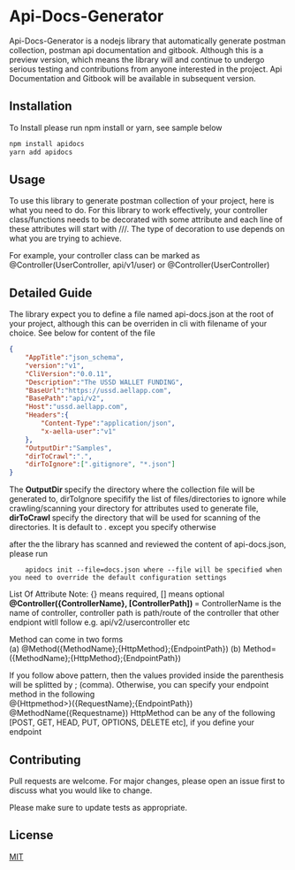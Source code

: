# Api-Docs-Generator

Api-Docs-Generator is a nodejs library that automatically generate postman collection, postman api documentation and gitbook.
Although this is a preview version, which means the library will and continue to undergo serious testing and contributions from anyone interested in the project. Api Documentation and Gitbook will be available in subsequent version.

## Installation

To Install please run npm install or yarn, see sample below

```bash
npm install apidocs
yarn add apidocs
```

## Usage
To use this library to generate postman collection of your project, here is what you need to do.
For this library to work effectively, your controller class/functions needs to be decorated with some attribute and  each line of these attributes will start with ///.
The type of decoration to use depends on what you are trying to achieve.

For example, your controller class can be marked as @Controller(UserController, api/v1/user) or @Controller(UserController)


## Detailed Guide
The library expect you to define a file named api-docs.json at the root of your project, although this can be overriden in cli with filename of your choice. See below for content of the file

```apidocs.json
{
    "AppTitle":"json_schema",
    "version":"v1",
    "CliVersion":"0.0.11",
    "Description":"The USSD WALLET FUNDING",
    "BaseUrl":"https://ussd.aellapp.com",
    "BasePath":"api/v2",
    "Host":"ussd.aellapp.com",
    "Headers":{
        "Content-Type":"application/json",
        "x-aella-user":"v1"
    },
    "OutputDir":"Samples",
    "dirToCrawl":".",
    "dirToIgnore":[".gitignore", "*.json"]
}
```
The <strong>OutputDir </strong> specify the directory where the collection file will be generated to,
dirToIgnore specifify the list of files/directories to ignore while crawling/scanning your directory for attributes used to generate file, <strong>
dirToCrawl </strong> specify the directory that will be used for scanning of the directories. It is default to . except you specify otherwise

after the the library has scanned and reviewed the content of api-docs.json, please run 
<br />
```cli  
    apidocs init --file=docs.json where --file will be specified when you need to override the default configuration settings
```

List Of Attribute
Note: {}  means required, [] means optional <br />
<strong>@Controller({ControllerName}, [ControllerPath]) </strong> = ControllerName is the name of controller, controller path is path/route of the controller that other endpiont witll follow e.g. api/v2/usercontroller etc

Method can come in two forms <br />
(a) @Method({MethodName};{HttpMethod};{EndpointPath})
(b) Method=({MethodName};{HttpMethod};{EndpointPath}) <br />

If you follow above pattern, then the values provided inside the parenthesis will be splitted by ; (comma). Otherwise, you can specify your endpoint method in the following <br />
@{Httpmethod>}({RequestName};{EndpointPath})
@MethodName({Requestname})
HttpMethod can be any of the following [POST, GET, HEAD, PUT, OPTIONS, DELETE etc], if you define your endpoint 
## Contributing
Pull requests are welcome. For major changes, please open an issue first to discuss what you would like to change.

Please make sure to update tests as appropriate.

## License
[MIT](https://choosealicense.com/licenses/mit/)